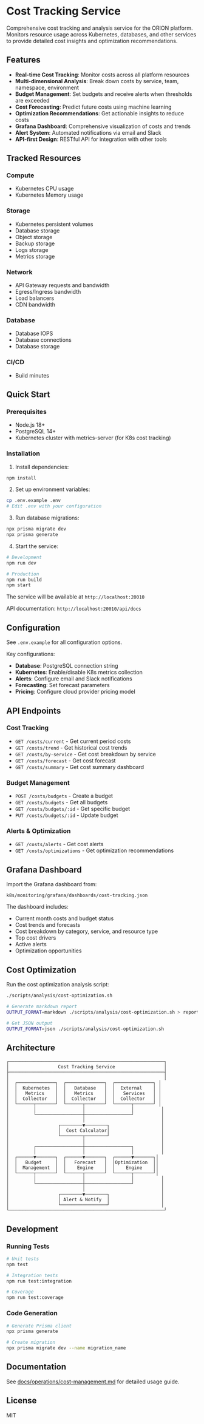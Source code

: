 # Cost Tracking Service

Comprehensive cost tracking and analysis service for the ORION platform. Monitors resource usage across Kubernetes, databases, and other services to provide detailed cost insights and optimization recommendations.

## Features

- **Real-time Cost Tracking**: Monitor costs across all platform resources
- **Multi-dimensional Analysis**: Break down costs by service, team, namespace, environment
- **Budget Management**: Set budgets and receive alerts when thresholds are exceeded
- **Cost Forecasting**: Predict future costs using machine learning
- **Optimization Recommendations**: Get actionable insights to reduce costs
- **Grafana Dashboard**: Comprehensive visualization of costs and trends
- **Alert System**: Automated notifications via email and Slack
- **API-first Design**: RESTful API for integration with other tools

## Tracked Resources

### Compute
- Kubernetes CPU usage
- Kubernetes Memory usage

### Storage
- Kubernetes persistent volumes
- Database storage
- Object storage
- Backup storage
- Logs storage
- Metrics storage

### Network
- API Gateway requests and bandwidth
- Egress/Ingress bandwidth
- Load balancers
- CDN bandwidth

### Database
- Database IOPS
- Database connections
- Database storage

### CI/CD
- Build minutes

## Quick Start

### Prerequisites

- Node.js 18+
- PostgreSQL 14+
- Kubernetes cluster with metrics-server (for K8s cost tracking)

### Installation

1. Install dependencies:
```bash
npm install
```

2. Set up environment variables:
```bash
cp .env.example .env
# Edit .env with your configuration
```

3. Run database migrations:
```bash
npx prisma migrate dev
npx prisma generate
```

4. Start the service:
```bash
# Development
npm run dev

# Production
npm run build
npm start
```

The service will be available at `http://localhost:20010`

API documentation: `http://localhost:20010/api/docs`

## Configuration

See `.env.example` for all configuration options.

Key configurations:

- **Database**: PostgreSQL connection string
- **Kubernetes**: Enable/disable K8s metrics collection
- **Alerts**: Configure email and Slack notifications
- **Forecasting**: Set forecast parameters
- **Pricing**: Configure cloud provider pricing model

## API Endpoints

### Cost Tracking
- `GET /costs/current` - Get current period costs
- `GET /costs/trend` - Get historical cost trends
- `GET /costs/by-service` - Get cost breakdown by service
- `GET /costs/forecast` - Get cost forecast
- `GET /costs/summary` - Get cost summary dashboard

### Budget Management
- `POST /costs/budgets` - Create a budget
- `GET /costs/budgets` - Get all budgets
- `GET /costs/budgets/:id` - Get specific budget
- `PUT /costs/budgets/:id` - Update budget

### Alerts & Optimization
- `GET /costs/alerts` - Get cost alerts
- `GET /costs/optimizations` - Get optimization recommendations

## Grafana Dashboard

Import the Grafana dashboard from:
```
k8s/monitoring/grafana/dashboards/cost-tracking.json
```

The dashboard includes:
- Current month costs and budget status
- Cost trends and forecasts
- Cost breakdown by category, service, and resource type
- Top cost drivers
- Active alerts
- Optimization opportunities

## Cost Optimization

Run the cost optimization analysis script:

```bash
./scripts/analysis/cost-optimization.sh

# Generate markdown report
OUTPUT_FORMAT=markdown ./scripts/analysis/cost-optimization.sh > report.md

# Get JSON output
OUTPUT_FORMAT=json ./scripts/analysis/cost-optimization.sh
```

## Architecture

```
┌─────────────────────────────────────────────────────────┐
│                  Cost Tracking Service                  │
├─────────────────────────────────────────────────────────┤
│                                                         │
│  ┌──────────────┐  ┌──────────────┐  ┌──────────────┐ │
│  │  Kubernetes  │  │   Database   │  │  External    │ │
│  │   Metrics    │  │   Metrics    │  │   Services   │ │
│  │  Collector   │  │  Collector   │  │  Collector   │ │
│  └──────┬───────┘  └──────┬───────┘  └──────┬───────┘ │
│         │                 │                 │          │
│         └─────────────────┼─────────────────┘          │
│                           │                            │
│                  ┌────────▼────────┐                   │
│                  │  Cost Calculator│                   │
│                  └────────┬────────┘                   │
│                           │                            │
│         ┌─────────────────┼─────────────────┐          │
│         │                 │                 │          │
│  ┌──────▼───────┐  ┌──────▼───────┐  ┌──────▼───────┐│
│  │   Budget     │  │   Forecast   │  │Optimization  ││
│  │  Management  │  │    Engine    │  │    Engine    ││
│  └──────┬───────┘  └──────┬───────┘  └──────┬───────┘│
│         │                 │                 │          │
│         └─────────────────┼─────────────────┘          │
│                           │                            │
│                  ┌────────▼────────┐                   │
│                  │ Alert & Notify  │                   │
│                  └─────────────────┘                   │
└─────────────────────────────────────────────────────────┘
```

## Development

### Running Tests

```bash
# Unit tests
npm test

# Integration tests
npm run test:integration

# Coverage
npm run test:coverage
```

### Code Generation

```bash
# Generate Prisma client
npx prisma generate

# Create migration
npx prisma migrate dev --name migration_name
```

## Documentation

See [docs/operations/cost-management.md](../../docs/operations/cost-management.md) for detailed usage guide.

## License

MIT
